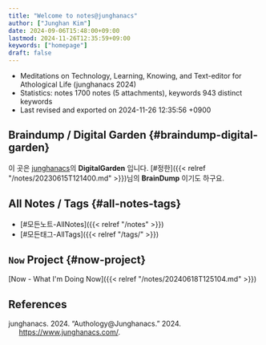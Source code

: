 ```yaml
---
title: "Welcome to notes@junghanacs"
author: ["Junghan Kim"]
date: 2024-09-06T15:48:00+09:00
lastmod: 2024-11-26T12:35:59+09:00
keywords: ["homepage"]
draft: false
---
```


-   Meditations on Technology, Learning, Knowing, and Text-editor for Athological Life (junghanacs 2024)
-   Statistics: notes 1700 notes (5 attachments), keywords 943 distinct keywords
-   Last revised and exported on 2024-11-26 12:35:56 +0900


## Braindump / Digital Garden {#braindump-digital-garden}

이 곳은 [junghanacs](https://junghanacs.com/)의 **DigitalGarden** 입니다. [#정한]({{< relref "/notes/20230615T121400.md" >}})님의 **BrainDump** 이기도 하구요.


## All Notes / Tags {#all-notes-tags}

-   [#모든노트-AllNotes]({{< relref "/notes" >}})
-   [#모든태그-AllTags]({{< relref "/tags/" >}})


## `Now` Project {#now-project}

[Now - What I'm Doing Now]({{< relref "/notes/20240618T125104.md" >}})

## References

<style>.csl-entry{text-indent: -1.5em; margin-left: 1.5em;}</style><div class="csl-bib-body">
  <div class="csl-entry">junghanacs. 2024. “Authology@Junghanacs.” 2024. <a href="https://www.junghanacs.com/">https://www.junghanacs.com/</a>.</div>
</div>

